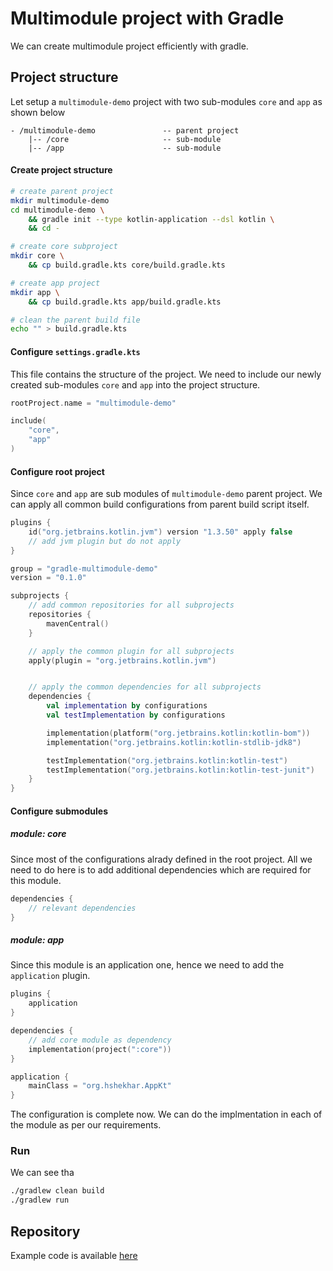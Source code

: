 # Multimodule project with Gradle
We can create multimodule project efficiently with gradle.


## Project structure
Let setup a `multimodule-demo` project with two sub-modules `core` and `app` as shown below
```code
- /multimodule-demo               -- parent project
    |-- /core                     -- sub-module
    |-- /app                      -- sub-module
```

#### Create project structure
```bash
# create parent project 
mkdir multimodule-demo 
cd multimodule-demo \
    && gradle init --type kotlin-application --dsl kotlin \
    && cd -

# create core subproject
mkdir core \
    && cp build.gradle.kts core/build.gradle.kts 

# create app project
mkdir app \
    && cp build.gradle.kts app/build.gradle.kts

# clean the parent build file
echo "" > build.gradle.kts 
```

#### Configure `settings.gradle.kts`
This file contains the structure of the project. We need to include our newly created sub-modules `core` and `app` into the project structure.

```kotlin
rootProject.name = "multimodule-demo"

include(
    "core",
    "app"
)
```

#### Configure root project
Since `core` and `app` are sub modules of `multimodule-demo` parent project. We can apply all common build configurations from parent build script itself.

```kotlin
plugins {
    id("org.jetbrains.kotlin.jvm") version "1.3.50" apply false
    // add jvm plugin but do not apply
}

group = "gradle-multimodule-demo"
version = "0.1.0"

subprojects {
    // add common repositories for all subprojects
    repositories {
        mavenCentral()
    }

    // apply the common plugin for all subprojects
    apply(plugin = "org.jetbrains.kotlin.jvm")


    // apply the common dependencies for all subprojects
    dependencies {
        val implementation by configurations
        val testImplementation by configurations

        implementation(platform("org.jetbrains.kotlin:kotlin-bom"))
        implementation("org.jetbrains.kotlin:kotlin-stdlib-jdk8")

        testImplementation("org.jetbrains.kotlin:kotlin-test")
        testImplementation("org.jetbrains.kotlin:kotlin-test-junit")
    }
}
```

#### Configure submodules 

##### module: core
Since most of the configurations alrady defined in the root project. All we need to do here is to add additional dependencies which are required for this module.
```kotlin
dependencies {
    // relevant dependencies
}
```

##### module: app
Since this module is an application one, hence we need to add the `application` plugin.
```kotlin
plugins {
    application
}

dependencies {
    // add core module as dependency
    implementation(project(":core"))
}

application {
    mainClass = "org.hshekhar.AppKt"
}
```

The configuration is complete now. We can do the implmentation in each of the module as per our requirements. 

### Run
We can see tha
```bash
./gradlew clean build
./gradlew run 
```



## Repository
Example code is available [here](https://github.com/imhshekhar47/gradle-mutimodule-demo)
